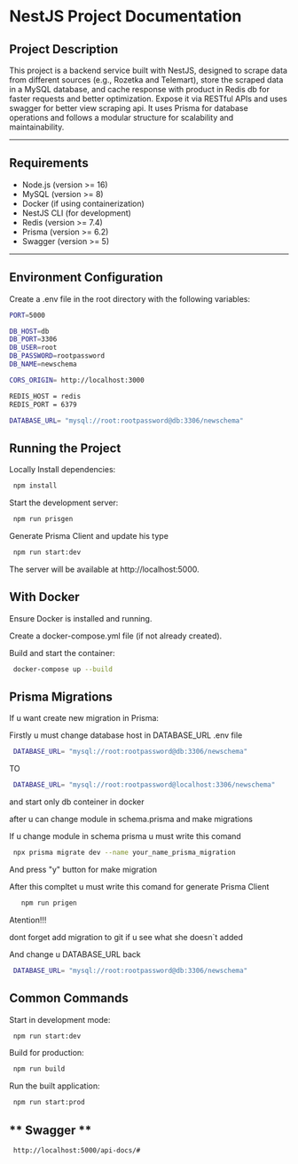 # **NestJS Project Documentation**

## **Project Description**

This project is a backend service built with NestJS, designed to scrape data from different sources (e.g., Rozetka and Telemart), store the scraped data in a MySQL database, and cache response with product in Redis db for faster requests and better optimization. Expose it via RESTful APIs and uses swagger for better view scraping api. It uses Prisma for database operations and follows a modular structure for scalability and maintainability.

---

## **Requirements**

- Node.js (version >= 16)
- MySQL (version >= 8)
- Docker (if using containerization)
- NestJS CLI (for development)
- Redis (version >= 7.4)
- Prisma (version >= 6.2)
- Swagger (version >= 5)
---

## **Environment Configuration**
Create a .env file in the root directory with the following variables:
 ```bash
PORT=5000

DB_HOST=db
DB_PORT=3306
DB_USER=root
DB_PASSWORD=rootpassword
DB_NAME=newschema

CORS_ORIGIN= http://localhost:3000

REDIS_HOST = redis
REDIS_PORT = 6379

DATABASE_URL= "mysql://root:rootpassword@db:3306/newschema"
```
## **Running the Project**
Locally
Install dependencies:

```bash
 npm install
```
Start the development server:

```bash
 npm run prisgen
```
Generate Prisma Client and update his type

```bash
 npm run start:dev
```
The server will be available at http://localhost:5000.

## **With Docker**

Ensure Docker is installed and running.

Create a docker-compose.yml file (if not already created).

Build and start the container:

```bash
 docker-compose up --build
```

## **Prisma Migrations**

If u want create new migration in Prisma:

Firstly u must change database host in DATABASE_URL .env file

```bash
 DATABASE_URL= "mysql://root:rootpassword@db:3306/newschema"  
```

TO

```bash
 DATABASE_URL= "mysql://root:rootpassword@localhost:3306/newschema"
```

and start only db conteiner in docker

after u can  change module in  schema.prisma and make migrations

If u change module in schema prisma u must write this comand

```bash
 npx prisma migrate dev --name your_name_prisma_migration
```
And press "y" button for make migration

After this compltet  u must write this comand for generate Prisma Client

```bash
   npm run prigen
```

Atention!!!

dont forget add migration to git if u see what she doesn`t added

And change u DATABASE_URL back

```bash
 DATABASE_URL= "mysql://root:rootpassword@db:3306/newschema"
```

## **Common Commands**

Start in development mode:

```bash
 npm run start:dev
```

Build for production:

```bash
 npm run build
```

Run the built application:

```bash
 npm run start:prod
```

## ** Swagger **

```bash
 http://localhost:5000/api-docs/#
```